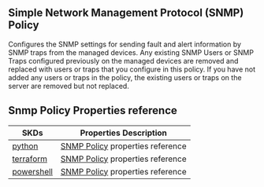 ## Simple Network Management Protocol (SNMP) Policy
Configures the SNMP settings for sending fault and alert information by SNMP traps from the managed devices. Any existing SNMP Users or SNMP Traps configured previously on the managed devices are removed and replaced with users or traps that you configure in this policy. If you have not added any users or traps in the policy, the existing users or traps on the server are removed but not replaced. 

## Snmp Policy Properties reference
| SKDs | Properties Description
| ---- | ------------------- |
| [python](https://github.com/CiscoDevNet/intersight-python/) | [SNMP Policy](https://github.com/CiscoDevNet/intersight-python/tree/main/intersight/model/snmp_policy.py) properties reference |                 |
| [terraform](https://github.com/CiscoDevNet/terraform-provider-intersight/) | [SNMP Policy](https://registry.terraform.io/providers/CiscoDevNet/intersight/latest/docs/resources/snmp_policy) properties reference |
| [powershell](https://github.com/CiscoDevNet/intersight-powershell/) | [SNMP Policy](https://github.com/CiscoDevNet/intersight-powershell/blob/main/docs/New-IntersightSnmpPolicy.md) properties reference